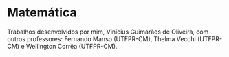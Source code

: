 # Matemática
Trabalhos desenvolvidos por mim, Vinícius Guimarães de Oliveira, com outros professores: Fernando Manso (UTFPR-CM), Thelma Vecchi (UTFPR-CM) e Wellington Corrêa (UTFPR-CM).

